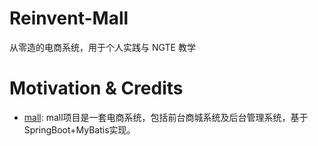 # Reinvent-Mall

从零造的电商系统，用于个人实践与 NGTE 教学

# Motivation & Credits

- [mall](https://github.com/macrozheng/mall): mall项目是一套电商系统，包括前台商城系统及后台管理系统，基于SpringBoot+MyBatis实现。
